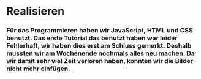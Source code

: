 # Realisieren
### Für das Programmieren haben wir JavaScript, HTML und CSS benutzt. Das erste Tutorial das benutzt haben war leider Fehlerhaft, wir haben dies erst am Schluss gemerkt. Deshalb mussten wir am Wochenende nochmals alles neu machen. Da wir damit sehr viel Zeit verloren haben, konnten wir die Bilder nicht mehr einfügen.
